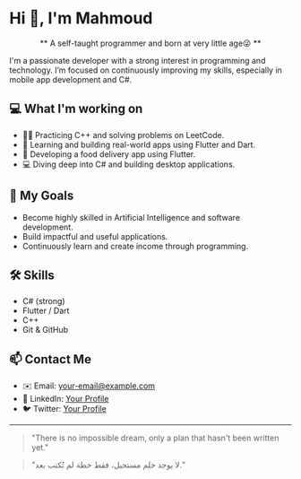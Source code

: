 # Hi 👋, I'm Mahmoud 
<div align="center">
  
** A self-taught programmer and born at very little age😜 **
</div>

  
I'm a passionate developer with a strong interest in programming and technology. I’m focused on continuously improving my skills, especially in mobile app development and C#.

## 💻 What I'm working on
- 👨‍💻 Practicing C++ and solving problems on LeetCode.
- 🧠 Learning and building real-world apps using Flutter and Dart.
- 💪 Developing a food delivery app using Flutter.
- 💻 Diving deep into C# and building desktop applications.

## 🎯 My Goals
- Become highly skilled in Artificial Intelligence and software development.
- Build impactful and useful applications.
- Continuously learn and create income through programming.

## 🛠️ Skills
- C# (strong)
- Flutter / Dart
- C++
- Git & GitHub

## 📫 Contact Me
- ✉️ Email: your-email@example.com
- 💼 LinkedIn: [Your Profile](https://linkedin.com/)
- 🐦 Twitter: [Your Profile](https://twitter.com/)

---

> "There is no impossible dream, only a plan that hasn't been written yet."


> "لا يوجد حلم مستحيل، فقط خطة لم تُكتب بعد."

